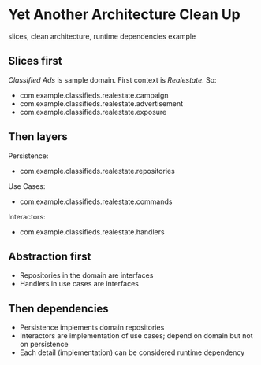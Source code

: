 # Yet Another Architecture Clean Up
slices, clean architecture, runtime dependencies example

## Slices first

_Classified Ads_ is sample domain. First context is _Realestate_. So:

- com.example.classifieds.realestate.campaign
- com.example.classifieds.realestate.advertisement
- com.example.classifieds.realestate.exposure

## Then layers

Persistence:
- com.example.classifieds.realestate.repositories

Use Cases:
- com.example.classifieds.realestate.commands

Interactors:
- com.example.classifieds.realestate.handlers 

## Abstraction first
- Repositories in the domain are interfaces
- Handlers in use cases are interfaces

## Then dependencies
- Persistence implements domain repositories
- Interactors are implementation of use cases; depend on domain but not on persistence
- Each detail (implementation) can be considered runtime dependency

